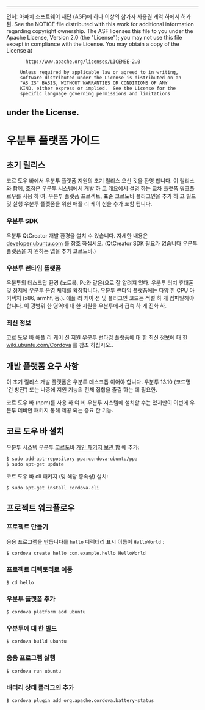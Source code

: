 * * *

면허: 아파치 소프트웨어 재단 (ASF)에 하나 이상의 참가자 사용권 계약 하에서 허가 된. See the NOTICE file distributed with this work for additional information regarding copyright ownership. The ASF licenses this file to you under the Apache License, Version 2.0 (the "License"); you may not use this file except in compliance with the License. You may obtain a copy of the License at

           http://www.apache.org/licenses/LICENSE-2.0
    
         Unless required by applicable law or agreed to in writing,
         software distributed under the License is distributed on an
         "AS IS" BASIS, WITHOUT WARRANTIES OR CONDITIONS OF ANY
         KIND, either express or implied.  See the License for the
         specific language governing permissions and limitations
    

## under the License.

# 우분투 플랫폼 가이드

## 초기 릴리스

코르 도우 바에서 우분투 플랫폼 지원의 초기 릴리스 오신 것을 환영 합니다. 이 릴리스와 함께, 초점은 우분투 시스템에서 개발 하 고 개요에서 설명 하는 교차 플랫폼 워크플로우를 사용 하 여. 우분투 플랫폼 프로젝트, 표준 코르도바 플러그인을 추가 하 고 빌드 및 실행 우분투 플랫폼을 위한 애플 리 케이 션을 추가 포함 됩니다.

### 우분투 SDK

우분투 QtCreator 개발 환경을 설치 수 있습니다. 자세한 내용은 [developer.ubuntu.com][1] 를 참조 하십시오. (QtCreator SDK 필요가 없습니다 우분투 플랫폼을 지 원하는 앱을 추가 코르도바.)

 [1]: http://developer.ubuntu.com

### 우분투 런타임 플랫폼

우분투의 데스크탑 환경 (노트북, Pc와 같은)으로 잘 알려져 있다. 우분투 터치 휴대폰 및 정제에 우분투 운영 체제를 확장합니다. 우분투 런타임 플랫폼에는 다양 한 CPU 아키텍처 (x86, armhf, 등.). 애플 리 케이 션 및 플러그인 코드는 적절 하 게 컴파일해야 합니다. 이 광범위 한 영역에 대 한 지원을 우분투에서 급속 하 게 진화 하.

### 최신 정보

코르 도우 바 애플 리 케이 션 지원 우분투 런타임 플랫폼에 대 한 최신 정보에 대 한 [wiki.ubuntu.com/Cordova][2] 를 참조 하십시오..

 [2]: http://wiki.ubuntu.com/Cordova

## 개발 플랫폼 요구 사항

이 초기 릴리스 개발 플랫폼은 우분투 데스크톱 이어야 합니다. 우분투 13.10 (코드명 '건 방진') 또는 나중에 지원 기능의 전체 집합을 즐길 하는 데 필요한.

코르 도우 바 (npm)를 사용 하 여 비 우분투 시스템에 설치할 수는 있지만이 이번에 우분투 데비안 패키지 통해 제공 되는 중요 한 기능.

## 코르 도우 바 설치

우분투 시스템 우분투 코르도바 [개인 패키지 보관 함][3] 에 추가:

 [3]: https://launchpad.net/~cordova-ubuntu/+archive/ppa

    $ sudo add-apt-repository ppa:cordova-ubuntu/ppa
    $ sudo apt-get update
    

코르 도우 바 cli 패키지 (및 해당 종속성) 설치:

    $ sudo apt-get install cordova-cli
    

## 프로젝트 워크플로우

### 프로젝트 만들기

응용 프로그램을 만듭니다를 `hello` 디렉터리 표시 이름이 `HelloWorld` :

    $ cordova create hello com.example.hello HelloWorld
    

### 프로젝트 디렉토리로 이동

    $ cd hello
    

### 우분투 플랫폼 추가

    $ cordova platform add ubuntu
    

### 우분투에 대 한 빌드

    $ cordova build ubuntu
    

### 응용 프로그램 실행

    $ cordova run ubuntu
    

### 배터리 상태 플러그인 추가

    $ cordova plugin add org.apache.cordova.battery-status